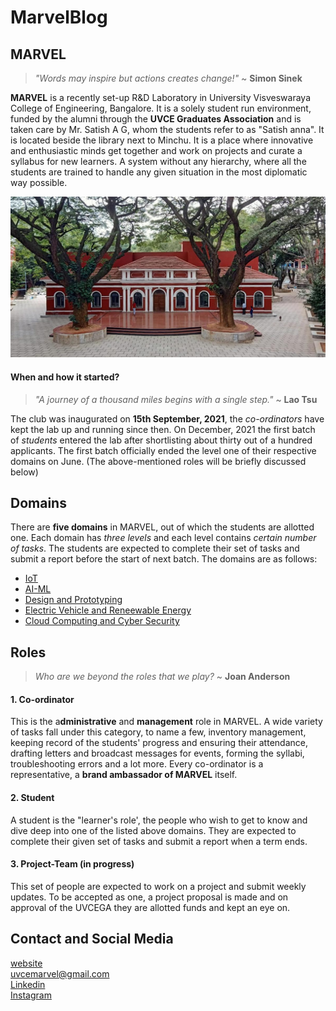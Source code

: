 # MarvelBlog
## MARVEL


> *"Words may inspire but actions creates change!"* ~ **Simon Sinek**


**MARVEL** is a recently set-up R&D Laboratory in University Visveswaraya College of Engineering, Bangalore. It is a solely student run environment, 
funded by the alumni through the **UVCE Graduates Association** and is taken care by Mr. Satish A G, whom the students refer to as "Satish anna". It is located beside the library next to Minchu. It is a place where innovative and enthusiastic minds get together and work on projects and curate a syllabus for new learners. A system without any hierarchy, where all the students are trained to handle any given situation in the most diplomatic way possible.  

![hey](UVCE_03.jpg)

#### When and how it started?  

> *"A journey of a thousand miles begins with a single step."* ~ **Lao Tsu**


The club was inaugurated  on **15th September, 2021**, the *co-ordinators* have kept the lab up and running since then. On December, 2021 the first batch of *students* entered the lab after shortlisting about thirty out of a hundred applicants. The first batch officially ended the level one of their respective domains on June. (The above-mentioned roles will be briefly discussed below)

## Domains
There are **five domains** in MARVEL, out of which the students are allotted one. Each domain has *three levels* and each level contains *certain number of tasks*. The students are expected to complete their set of tasks and submit a report before the start of next batch. The domains are as follows:
- [IoT](https://hub.uvcemarvel.in/course/IOT-001) 
- [AI-ML](https://hub.uvcemarvel.in/course/AI-ML-001)
- [Design and Prototyping](https://hub.uvcemarvel.in/course/D-P-001)
- [Electric Vehicle and Reneewable Energy](https://hub.uvcemarvel.in/course/EV-RE-001)
- [Cloud Computing and Cyber Security](https://hub.uvcemarvel.in/course/CL-CY-001)

## Roles

 > *Who are we beyond the roles that we play?* ~ **Joan Anderson** 
 
 
#### 1. Co-ordinator  
This is the a**dministrative** and **management** role in MARVEL. A wide variety of tasks fall under this category, to name a few, inventory management, keeping record of the students' progress and ensuring their attendance, drafting letters and broadcast messages for events, forming the syllabi, troubleshooting errors and a lot more. Every co-ordinator is a representative, a **brand ambassador of MARVEL** itself. 
#### 2. Student  
A student is the "learner's role', the people who wish to get to know and dive deep into one of the listed above domains. They are expected to complete their given set of tasks and submit a report when a term ends. 
#### 3. Project-Team (in progress)
This set of people are expected to work on a project and submit weekly updates. To be accepted as one, a project proposal is made and on approval of the UVCEGA they are allotted funds and kept an eye on.

## Contact and Social Media
[website](https://hub.uvcemarvel.in/)  
<uvcemarvel@gmail.com>  
[Linkedin](https://www.linkedin.com/company/uvcega/)  
[Instagram](https://www.instagram.com/visionuvce/)

